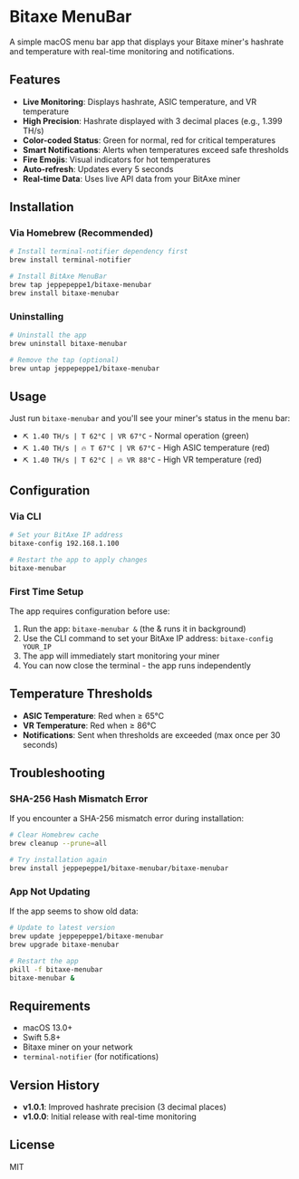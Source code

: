 # Bitaxe MenuBar

A simple macOS menu bar app that displays your Bitaxe miner's hashrate and temperature with real-time monitoring and notifications.

## Features

- **Live Monitoring**: Displays hashrate, ASIC temperature, and VR temperature
- **High Precision**: Hashrate displayed with 3 decimal places (e.g., 1.399 TH/s)
- **Color-coded Status**: Green for normal, red for critical temperatures
- **Smart Notifications**: Alerts when temperatures exceed safe thresholds
- **Fire Emojis**: Visual indicators for hot temperatures
- **Auto-refresh**: Updates every 5 seconds
- **Real-time Data**: Uses live API data from your BitAxe miner

## Installation

### Via Homebrew (Recommended)

```bash
# Install terminal-notifier dependency first
brew install terminal-notifier

# Install BitAxe MenuBar
brew tap jeppepeppe1/bitaxe-menubar
brew install bitaxe-menubar
```

### Uninstalling

```bash
# Uninstall the app
brew uninstall bitaxe-menubar

# Remove the tap (optional)
brew untap jeppepeppe1/bitaxe-menubar
```

## Usage

Just run `bitaxe-menubar` and you'll see your miner's status in the menu bar:

- `⛏️ 1.40 TH/s | T 62°C | VR 67°C` - Normal operation (green)
- `⛏️ 1.40 TH/s | 🔥 T 67°C | VR 67°C` - High ASIC temperature (red)
- `⛏️ 1.40 TH/s | T 62°C | 🔥 VR 88°C` - High VR temperature (red)

## Configuration

### Via CLI

```bash
# Set your BitAxe IP address
bitaxe-config 192.168.1.100

# Restart the app to apply changes
bitaxe-menubar
```

### First Time Setup
The app requires configuration before use:
1. Run the app: `bitaxe-menubar &` (the & runs it in background)
2. Use the CLI command to set your BitAxe IP address: `bitaxe-config YOUR_IP`
3. The app will immediately start monitoring your miner
4. You can now close the terminal - the app runs independently

## Temperature Thresholds

- **ASIC Temperature**: Red when ≥ 65°C
- **VR Temperature**: Red when ≥ 86°C
- **Notifications**: Sent when thresholds are exceeded (max once per 30 seconds)

## Troubleshooting

### SHA-256 Hash Mismatch Error

If you encounter a SHA-256 mismatch error during installation:

```bash
# Clear Homebrew cache
brew cleanup --prune=all

# Try installation again
brew install jeppepeppe1/bitaxe-menubar/bitaxe-menubar
```

### App Not Updating

If the app seems to show old data:

```bash
# Update to latest version
brew update jeppepeppe1/bitaxe-menubar
brew upgrade bitaxe-menubar

# Restart the app
pkill -f bitaxe-menubar
bitaxe-menubar &
```

## Requirements

- macOS 13.0+
- Swift 5.8+
- Bitaxe miner on your network
- `terminal-notifier` (for notifications)

## Version History

- **v1.0.1**: Improved hashrate precision (3 decimal places)
- **v1.0.0**: Initial release with real-time monitoring

## License

MIT
